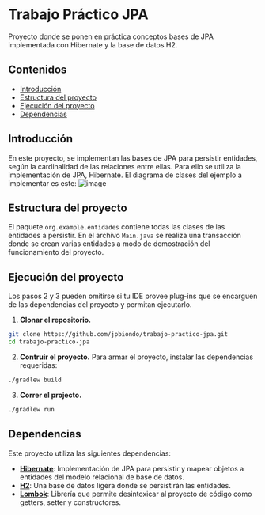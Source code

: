 # Trabajo Práctico JPA
Proyecto donde se ponen en práctica conceptos bases de JPA implementada con Hibernate y la base de datos H2.
## Contenidos
- [Introducción](#introducción)
- [Estructura del proyecto](#estructura-del-proyecto)
- [Ejecución del proyecto](#ejecución-del-proyecto)
- [Dependencias](#dependencias)
## Introducción
En este proyecto, se implementan las bases de JPA para persistir entidades, según la cardinalidad de las relaciones entre ellas. Para ello se utiliza la implementación de JPA, Hibernate. El diagrama de clases del ejemplo a implementar es este:
![image](https://github.com/user-attachments/assets/5a4e390f-e093-46bd-bf2d-8cdca3b1d7f1)

## Estructura del proyecto
El paquete `org.example.entidades` contiene todas las clases de las entidades a persistir.
En el archivo `Main.java` se realiza una transacción donde se crean varias entidades a modo
de demostración del funcionamiento del proyecto.
## Ejecución del proyecto
Los pasos 2 y 3 pueden omitirse si tu IDE provee plug-ins que se encarguen de las dependencias del proyecto y permitan
ejecutarlo. 
1. **Clonar el repositorio.**
```sh
git clone https://github.com/jpbiondo/trabajo-practico-jpa.git
cd trabajo-practico-jpa
```
2. **Contruir el proyecto.** Para armar el proyecto, instalar las dependencias requeridas:
```sh
./gradlew build
```
3. **Correr el projecto.**
```sh
./gradlew run
```
## Dependencias
Este proyecto utiliza las siguientes dependencias:
- **[Hibernate](https://hibernate.org/)**: Implementación de JPA para persistir y mapear objetos a entidades del modelo relacional de base de datos.
- **[H2](https://www.h2database.com/html/main.html)**: Una base de datos ligera donde se persistirán las entidades.
- **[Lombok](https://projectlombok.org/)**: Librería que permite desintoxicar al proyecto de código como getters, setter y constructores.
